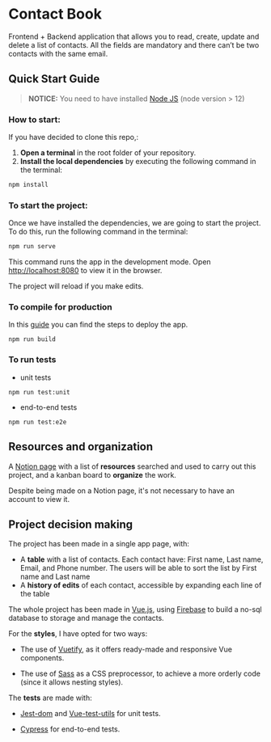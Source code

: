 # Contact Book

Frontend + Backend application that allows you to read, create, update and delete a list of contacts. All the fields are mandatory and there can’t be two contacts with the same email.

## Quick Start Guide

> **NOTICE:** You need to have installed [Node JS](https://nodejs.org/) (node version > 12)

### How to start:

If you have decided to clone this repo,:
1. **Open a terminal** in the root folder of your repository.
1. **Install the local dependencies** by executing the following command in the terminal:

```bash
npm install
```

### To start the project:

Once we have installed the dependencies, we are going to start the project. To do this, run the following command in the terminal:

```bash
npm run serve
```

This command runs the app in the development mode.
Open [http://localhost:8080](http://localhost:8080) to view it in the browser.

The project will reload if you make edits.

### To compile for production

In this [guide](https://www.neoguias.com/como-publicar-aplicacion-vue-github-pages/) you can find the steps to deploy the app.

```
npm run build
```

### To run tests

* unit tests
```
npm run test:unit
```
* end-to-end tests
```
npm run test:e2e
```

## Resources and organization

A [Notion page](https://thoracic-find-18a.notion.site/Factorial-Challenge-be704c10016e455fb2d861bc7af586d8) with a list of **resources** searched and used to carry out this project, and a kanban board to **organize** the work.

Despite being made on a Notion page, it's not necessary to have an account to view it.

## Project decision making

The project has been made in a single app page, with:

* A **table** with a list of contacts. Each contact have: First name, Last name, Email, and Phone number. The users will be able to sort the list by First name and Last name
* A **history of edits** of each contact, accessible by expanding each line of the table

The whole project has been made in [Vue.js](https://vuejs.org/), using [Firebase](https://firebase.google.com/docs/firestore/quickstart?authuser=0) to build a no-sql database to storage and manage the contacts.

For the **styles**, I have opted for two ways:

* The use of [Vuetify](https://vuetifyjs.com/en/), as it offers ready-made and responsive Vue components.

* The use of [Sass](https://sass-lang.com/) as a CSS preprocessor, to achieve a more orderly code (since it allows nesting styles).

The **tests** are made with:

* [Jest-dom](https://jestjs.io/docs/getting-started) and [Vue-test-utils](https://v1.test-utils.vuejs.org/) for unit tests.

* [Cypress](https://www.cypress.io/) for end-to-end tests. 
